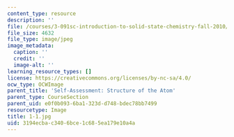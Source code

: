```yaml
---
content_type: resource
description: ''
file: /courses/3-091sc-introduction-to-solid-state-chemistry-fall-2010/3194ecbac3406bce1c685ea179e10a4a_1-1.jpg
file_size: 4632
file_type: image/jpeg
image_metadata:
  caption: ''
  credit: ''
  image-alt: ''
learning_resource_types: []
license: https://creativecommons.org/licenses/by-nc-sa/4.0/
ocw_type: OCWImage
parent_title: 'Self-Assessment: Structure of the Atom'
parent_type: CourseSection
parent_uid: e0f0b093-6ba1-323d-d748-bdec78bb7499
resourcetype: Image
title: 1-1.jpg
uid: 3194ecba-c340-6bce-1c68-5ea179e10a4a
---
```

